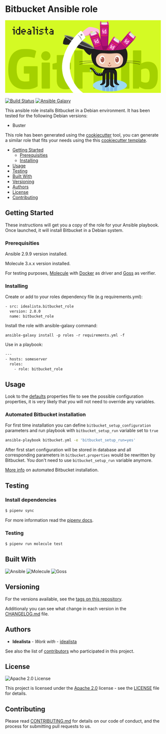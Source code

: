 # Bitbucket Ansible role
![Logo](logo.gif)

[![Build Status](https://travis-ci.com/idealista/bitbucket_role.png)](https://travis-ci.com/idealista/bitbucket_role)
[![Ansible Galaxy](https://img.shields.io/badge/galaxy-idealista.bitbucket_role-B62682.svg)](https://galaxy.ansible.com/idealista/bitbucket_role)



This ansible role installs Bitbucket in a Debian environment. It has been tested for the following Debian versions:

* Buster

This role has been generated using the [cookiecutter](https://github.com/cookiecutter/cookiecutter) tool, you can generate a similar role that fits your needs using the this [cookiecutter template](https://github.com/idealista/cookiecutter-ansible-role).

- [Getting Started](#getting-started)
	- [Prerequisities](#prerequisities)
	- [Installing](#installing)
- [Usage](#usage)
- [Testing](#testing)
- [Built With](#built-with)
- [Versioning](#versioning)
- [Authors](#authors)
- [License](#license)
- [Contributing](#contributing)

## Getting Started
These instructions will get you a copy of the role for your Ansible playbook. Once launched, it will install Bitbucket in a Debian system.

### Prerequisities

Ansible 2.9.9 version installed.

Molecule 3.x.x version installed.

For testing purposes, [Molecule](https://molecule.readthedocs.io/) with [Docker](https://www.docker.com/) as driver and [Goss](https://github.com/aelsabbahy/goss) as verifier.

### Installing

Create or add to your roles dependency file (e.g requirements.yml):

```
- src: idealista.bitbucket_role
  version: 2.0.0
  name: bitbucket_role
```

Install the role with ansible-galaxy command:

```
ansible-galaxy install -p roles -r requirements.yml -f
```

Use in a playbook:

```
---
- hosts: someserver
  roles:
    - role: bitbucket_role
```

## Usage

Look to the [defaults](defaults/main.yml) properties file to see the possible configuration properties, it is very likely that you will not need to override any variables.


### Automated Bitbucket installation

For first time installation you can define `bitbucket_setup_configuration` parameters and run playbook with `bitbucket_setup_run` variable set to `true`

``` bash
ansible-playbook bitbucket.yml -e 'bitbucket_setup_run=yes'
```

After first start configuration will be stored in database and all corresponding parameters in `bitbucket.properties` would be rewritten by Bitbucket. You don't need to use `bitbucket_setup_run` variable anymore.

[More info](https://confluence.atlassian.com/bitbucketserver/automated-setup-for-bitbucket-server-776640098.html) on automated Bitbucket installation.

## Testing

### Install dependencies

```sh
$ pipenv sync
```

For more information read the [pipenv docs](ipenv-fork.readthedocs.io/en/latest/).

### Testing

```sh
$ pipenv run molecule test 
```

## Built With

![Ansible](https://img.shields.io/badge/ansible-2.9.9-green.svg)
![Molecule](https://img.shields.io/badge/molecule-3.0.4-green.svg)
![Goss](https://img.shields.io/badge/goss-0.3.16-green.svg)

## Versioning

For the versions available, see the [tags on this repository](https://github.com/idealista/bitbucket_role/tags).

Additionaly you can see what change in each version in the [CHANGELOG.md](CHANGELOG.md) file.

## Authors

* **Idealista** - *Work with* - [idealista](https://github.com/idealista)

See also the list of [contributors](https://github.com/idealista/bitbucket_role/contributors) who participated in this project.

## License

![Apache 2.0 License](https://img.shields.io/hexpm/l/plug.svg)

This project is licensed under the [Apache 2.0](https://www.apache.org/licenses/LICENSE-2.0) license - see the [LICENSE](LICENSE) file for details.

## Contributing

Please read [CONTRIBUTING.md](.github/CONTRIBUTING.md) for details on our code of conduct, and the process for submitting pull requests to us.
